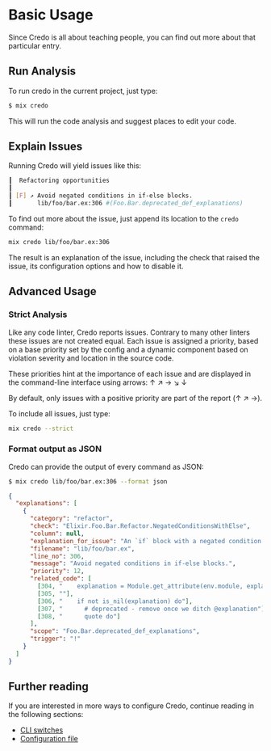 # Basic Usage

Since Credo is all about teaching people, you can find out more about that particular entry.

## Run Analysis

To run credo in the current project, just type:

```bash
$ mix credo
```

This will run the code analysis and suggest places to edit your code.

## Explain Issues

Running Credo will yield issues like this:

```bash
┃  Refactoring opportunities
┃
┃ [F] ↗ Avoid negated conditions in if-else blocks.
┃       lib/foo/bar.ex:306 #(Foo.Bar.deprecated_def_explanations)
```

To find out more about the issue, just append its location to the `credo` command:

```bash
mix credo lib/foo/bar.ex:306
```

The result is an explanation of the issue, including the check that raised the issue, its configuration options and how to disable it.

## Advanced Usage

### Strict Analysis

Like any code linter, Credo reports issues. Contrary to many other linters these issues are not created equal. Each issue is assigned a priority, based on a base priority set by the config and a dynamic component based on violation severity and location in the source code.

These priorities hint at the importance of each issue and are displayed in the command-line interface using arrows: ↑ ↗ → ↘ ↓

By default, only issues with a positive priority are part of the report (↑ ↗ →).

To include all issues, just type:

```bash
mix credo --strict
```

### Format output as JSON

Credo can provide the output of every command as JSON:

```bash
$ mix credo lib/foo/bar.ex:306 --format json
```

```json
{
  "explanations": [
    {
      "category": "refactor",
      "check": "Elixir.Foo.Bar.Refactor.NegatedConditionsWithElse",
      "column": null,
      "explanation_for_issue": "An `if` block with a negated condition should not contain an else block.\n\nSo while this is fine:\n\n    if not allowed? do\n      raise \"Not allowed!\"\n    end\n\nThe code in this example ...\n\n    if not allowed? do\n      raise \"Not allowed!\"\n    else\n      proceed_as_planned()\n    end\n\n... should be refactored to look like this:\n\n    if allowed? do\n      proceed_as_planned()\n    else\n      raise \"Not allowed!\"\n    end\n\nThe same goes for negation through `!` instead of `not`.\n\nThe reason for this is not a technical but a human one. It is easier to wrap\nyour head around a positive condition and then thinking \"and else we do ...\".\n\nIn the above example raising the error in case something is not allowed\nmight seem so important to put it first. But when you revisit this code a\nwhile later or have to introduce a colleague to it, you might be surprised\nhow much clearer things get when the \"happy path\" comes first.\n",
      "filename": "lib/foo/bar.ex",
      "line_no": 306,
      "message": "Avoid negated conditions in if-else blocks.",
      "priority": 12,
      "related_code": [
        [304, "    explanation = Module.get_attribute(env.module, explanation)"],
        [305, ""],
        [306, "    if not is_nil(explanation) do"],
        [307, "      # deprecated - remove once we ditch @explanation"],
        [308, "      quote do"]
      ],
      "scope": "Foo.Bar.deprecated_def_explanations",
      "trigger": "!"
    }
  ]
}
```


## Further reading

If you are interested in more ways to configure Credo, continue reading in the following sections:

* [CLI switches](cli_switches.html)
* [Configuration file](config_file.html)
